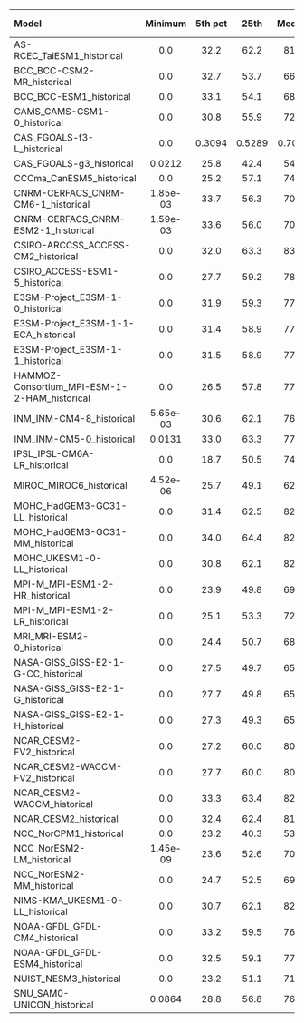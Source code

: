 Model | Minimum | 5th pct | 25th | Median | 75th | 95th pct | Maximum
 :-- |  :--:  |  :--:  |  :--:  |  :--:  |  :--:  |  :--:  |  :--: 
AS-RCEC_TaiESM1_historical | 0.0 |    32.2 |    62.2 |    81.6 |    93.6 |    99.1 |   100.0
BCC_BCC-CSM2-MR_historical | 0.0 |    32.7 |    53.7 |    66.1 |    75.1 |    86.0 |    99.8
BCC_BCC-ESM1_historical | 0.0 |    33.1 |    54.1 |    68.5 |    79.3 |    90.3 |    99.8
CAMS_CAMS-CSM1-0_historical | 0.0 |    30.8 |    55.9 |    72.8 |    84.1 |    93.9 |   100.0
CAS_FGOALS-f3-L_historical | 0.0 |  0.3094 |  0.5289 |  0.7000 |  0.8623 |  0.9786 |  1.0000
CAS_FGOALS-g3_historical |  0.0212 |    25.8 |    42.4 |    54.6 |    66.4 |    80.3 |   100.0
CCCma_CanESM5_historical | 0.0 |    25.2 |    57.1 |    74.7 |    85.6 |    94.2 |   100.0
CNRM-CERFACS_CNRM-CM6-1_historical |  1.85e-03 |    33.7 |    56.3 |    70.9 |    82.3 |    92.6 |   100.0
CNRM-CERFACS_CNRM-ESM2-1_historical |  1.59e-03 |    33.6 |    56.0 |    70.7 |    82.2 |    92.5 |   100.0
CSIRO-ARCCSS_ACCESS-CM2_historical | 0.0 |    32.0 |    63.3 |    83.5 |    93.5 |    98.5 |   100.0
CSIRO_ACCESS-ESM1-5_historical | 0.0 |    27.7 |    59.2 |    78.0 |    90.2 |    97.0 |   100.0
E3SM-Project_E3SM-1-0_historical | 0.0 |    31.9 |    59.3 |    77.5 |    90.5 |    97.3 |   100.0
E3SM-Project_E3SM-1-1-ECA_historical | 0.0 |    31.4 |    58.9 |    77.4 |    90.6 |    97.4 |   100.0
E3SM-Project_E3SM-1-1_historical | 0.0 |    31.5 |    58.9 |    77.7 |    90.7 |    97.4 |   100.0
HAMMOZ-Consortium_MPI-ESM-1-2-HAM_historical | 0.0 |    26.5 |    57.8 |    77.9 |    89.2 |    96.6 |   100.0
INM_INM-CM4-8_historical |  5.65e-03 |    30.6 |    62.1 |    76.6 |    87.0 |    94.7 |   100.0
INM_INM-CM5-0_historical |  0.0131 |    33.0 |    63.3 |    77.1 |    87.0 |    94.9 |   100.0
IPSL_IPSL-CM6A-LR_historical | 0.0 |    18.7 |    50.5 |    74.0 |    90.7 |    98.1 |   100.0
MIROC_MIROC6_historical |  4.52e-06 |    25.7 |    49.1 |    62.6 |    73.7 |    85.3 |   100.0
MOHC_HadGEM3-GC31-LL_historical | 0.0 |    31.4 |    62.5 |    82.3 |    92.8 |    97.9 |   100.0
MOHC_HadGEM3-GC31-MM_historical | 0.0 |    34.0 |    64.4 |    82.6 |    93.0 |    98.1 |   100.0
MOHC_UKESM1-0-LL_historical | 0.0 |    30.8 |    62.1 |    82.2 |    93.0 |    98.1 |   100.0
MPI-M_MPI-ESM1-2-HR_historical | 0.0 |    23.9 |    49.8 |    69.0 |    82.2 |    92.6 |   100.0
MPI-M_MPI-ESM1-2-LR_historical | 0.0 |    25.1 |    53.3 |    72.0 |    84.0 |    93.1 |   100.0
MRI_MRI-ESM2-0_historical | 0.0 |    24.4 |    50.7 |    68.4 |    80.8 |    92.0 |   100.0
NASA-GISS_GISS-E2-1-G-CC_historical | 0.0 |    27.5 |    49.7 |    65.8 |    78.2 |    90.6 |   100.0
NASA-GISS_GISS-E2-1-G_historical | 0.0 |    27.7 |    49.8 |    65.8 |    78.2 |    90.6 |   100.0
NASA-GISS_GISS-E2-1-H_historical | 0.0 |    27.3 |    49.3 |    65.6 |    79.2 |    91.4 |   100.0
NCAR_CESM2-FV2_historical | 0.0 |    27.2 |    60.0 |    80.9 |    92.2 |    98.1 |   100.0
NCAR_CESM2-WACCM-FV2_historical | 0.0 |    27.7 |    60.0 |    80.7 |    92.1 |    98.0 |   100.0
NCAR_CESM2-WACCM_historical | 0.0 |    33.3 |    63.4 |    82.5 |    93.2 |    98.3 |   100.0
NCAR_CESM2_historical | 0.0 |    32.4 |    62.4 |    81.9 |    93.0 |    98.2 |   100.0
NCC_NorCPM1_historical | 0.0 |    23.2 |    40.3 |    53.1 |    66.5 |    80.9 |   100.0
NCC_NorESM2-LM_historical |  1.45e-09 |    23.6 |    52.6 |    70.4 |    82.2 |    91.8 |   100.0
NCC_NorESM2-MM_historical | 0.0 |    24.7 |    52.5 |    69.8 |    83.0 |    93.4 |   100.0
NIMS-KMA_UKESM1-0-LL_historical | 0.0 |    30.7 |    62.1 |    82.2 |    93.0 |    98.2 |   100.0
NOAA-GFDL_GFDL-CM4_historical | 0.0 |    33.2 |    59.5 |    76.7 |    89.5 |    98.8 |   100.0
NOAA-GFDL_GFDL-ESM4_historical | 0.0 |    32.5 |    59.1 |    77.1 |    90.1 |    98.7 |   100.0
NUIST_NESM3_historical | 0.0 |    23.2 |    51.1 |    71.9 |    85.7 |    94.4 |   100.0
SNU_SAM0-UNICON_historical |  0.0864 |    28.8 |    56.8 |    76.4 |    91.1 |    98.1 |   100.0
